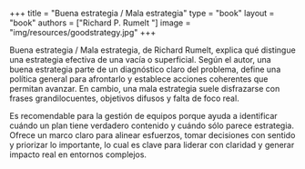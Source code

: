 +++
title = "Buena estrategia / Mala estrategia"
type = "book"
layout = "book"
authors = ["Richard P. Rumelt "]
image = "img/resources/goodstrategy.jpg"
+++

Buena estrategia / Mala estrategia, de Richard Rumelt, explica qué distingue una estrategia efectiva de una vacía o superficial. Según el autor, una buena estrategia parte de un diagnóstico claro del problema, define una política general para afrontarlo y establece acciones coherentes que permitan avanzar. En cambio, una mala estrategia suele disfrazarse con frases grandilocuentes, objetivos difusos y falta de foco real.

Es recomendable para la gestión de equipos porque ayuda a identificar cuándo un plan tiene verdadero contenido y cuándo sólo parece estrategia. Ofrece un marco claro para alinear esfuerzos, tomar decisiones con sentido y priorizar lo importante, lo cual es clave para liderar con claridad y generar impacto real en entornos complejos.

